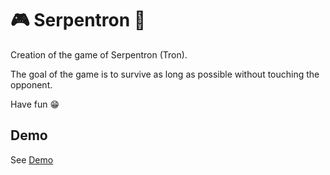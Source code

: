 # :video_game:   Serpentron   :snake:

Creation of the game of Serpentron (Tron).   

The goal of the game is to survive as long as possible without touching the opponent.   

Have fun :grin:

## Demo
[Demo]: https://serpentron.remiboissise.com
See [Demo]
